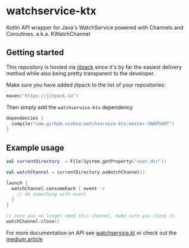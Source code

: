 # watchservice-ktx

Kotlin API wrapper for Java's WatchService powered with Channels and Coroutines. a.k.a. KWatchChannel

## Getting started

This repository is hosted via [jitpack](https://jitpack.io/) since it's by far the easiest delivery method while also being pretty transparent to the developer.

Make sure you have added jitpack to the list of your repositories:

```kotlin
maven("https://jitpack.io")
```

Then simply add the `watchservice-ktx` dependency

```kotlin
dependencies {
  compile("com.github.vishna:watchservice-ktx:master-SNAPSHOT")
}
```

## Example usage

```kotlin
val currentDirectory  = File(System.getProperty("user.dir"))

val watchChannel = currentDirectory.asWatchChannel()

launch {
  watchChannel.consumeEach { event ->
    // do something with event
  }
}

// once you no longer need this channel, make sure you close it
watchChannel.close()
```

For more documentation on API see [watchservice.kt](https://github.com/vishna/watchservice-ktx/blob/master/src/main/kotlin/dev/vishna/watchservice/watchservice.kt) or check out the [medium article](https://medium.com/@vishna/kotlin-watchservice-a-better-file-watcher-using-channels-coroutines-and-sealed-classes-7ab5c9df3ada)
